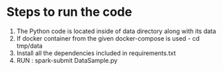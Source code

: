 # Steps to run the code

1. The Python code is located inside of data directory along with its data
2. If docker container from the given docker-compose is used - cd tmp/data
3. Install all the dependencies included in requirements.txt
4. RUN : spark-submit DataSample.py

